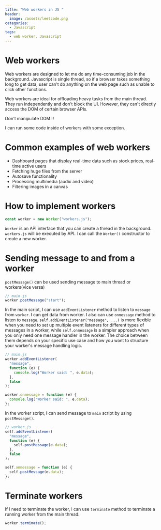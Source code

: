 ```yaml
---
title: "Web workers in JS "
header:
  image: /assets/leetcode.png
categories:
  - Javascript
tags:
  - web worker, Javascript
---
```


# Web workers

Web workers are designed to let me do any time-consuming job in the background. Javascript is single thread, so if a browser takes something long to get data, user can't do anything on the web page such as unable to click other functions.

Web workers are ideal for offloading heavy tasks from the main thread. They run independently and don't block the UI. However, they can't directly access the DOM of certain browser APIs.

Don't manipulate DOM !!

I can run some code inside of workers with some exception.

# Common examples of web workers

- Dashboard pages that display real-time data such as stock prices, real-time active users
- Fetching huge files from the server
- Autosave functionality
- Processing multimedia (audio and video)
- Filtering images in a canvas

# How to implement workers

```js
const worker = new Worker("workers.js");
```

`Worker` is an API interface that you can create a thread in the background. `workers.js` will be executed by API.
I can call the `Worker()` constructor to create a new worker.

# Sending message to and from a worker

`postMessage()` can be used sending message to main thread or workers(vice versa)

```js
// main.js
worker.postMessage("start");
```

In the main script, I can use `addEventListener` method to listen to `message` from `worker`. I can get data from worker. I also can use `onmessage` method to listen to `message`. `self.addEventListener("message", ...)` is more flexible when you need to set up multiple event listeners for different types of messages in a worker, while `self.onmessage` is a simpler approach when you only need one message handler in the worker. The choice between them depends on your specific use case and how you want to structure your worker's message handling logic.

```js
// main.js
worker.addEventListener(
  "message",
  function (e) {
    console.log("Worker said: ", e.data);
  },
  false
);

worker.onmessage = function (e) {
  console.log("Worker said: ", e.data);
};
```

In the worker script, I can send message to `main` script by using `postMessage()`.

```js
// worker.js
self.addEventListener(
  "message",
  function (e) {
    self.postMessage(e.data);
  },
  false
);

self.onmessage = function (e) {
  self.postMessage(e.data);
};
```

# Terminate workers

If I need to terminate the worker, I can use `terminate` method to terminate a running worker from the main thread.

```js
worker.terminate();
```
